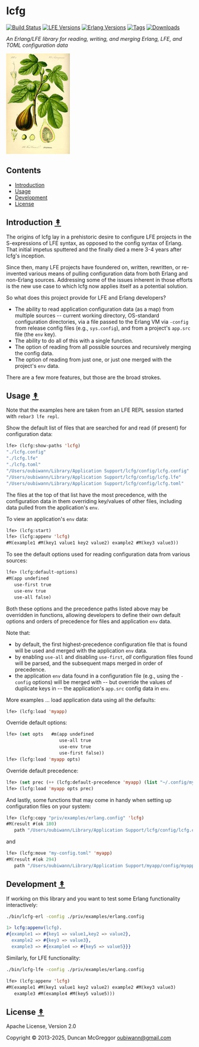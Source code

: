 # lcfg

[![Build Status][gh-actions-badge]][gh-actions]
[![LFE Versions][lfe-badge]][lfe]
[![Erlang Versions][erlang-badge]][versions]
[![Tags][github-tags-badge]][github-tags]
[![Downloads][hex-downloads]][hex-package]

*An Erlang/LFE library for reading, writing, and merging Erlang, LFE, and TOML configuration data*

[![Project Logo][logo]][logo-large]


## Contents

* [Introduction](#introduction-)
* [Usage](#usage-)
* [Development](#development-)
* [License](#license-)

## Introduction [&#x219F;](#contents)

The origins of lcfg lay in a prehistoric desire to configure LFE projects in the S-expressions of LFE syntax, as opposed to the config syntax of Erlang. That initial impetus sputtered and the finally died a mere 3-4 years after lcfg's inception.

Since then, many LFE projects have foundered on, written, rewritten, or re-invented various means of pulling configuration data from both Erlang and non-Erlang sources. Addressing some of the issues inherent in those efforts is the new use case to which lcfg now applies itself as a potential solution.

So what does this project provide for LFE and Erlang developers?

* The ability to read application configuration data (as a map) from multiple sources -- current working directory, OS-standard configuration directories, via a file passed to the Erlang VM via `-config` from release config files (e.g., `sys.config`), and from a project's `app.src` file (the `env` key).
* The ability to do all of this with a single function.
* The option of reading from all possible sources and recursively merging the config data.
* The option of reading from just one, or just one merged with the project's `env` data.

There are a few more features, but those are the broad strokes.

## Usage [&#x219F;](#contents)

Note that the examples here are taken from an LFE REPL session started with `rebar3 lfe repl`.

Show the default list of files that are searched for and read (if present) for configuration data:

``` lisp
lfe> (lcfg:show-paths 'lcfg)
"./lcfg.config"
"./lcfg.lfe"
"./lcfg.toml"
"/Users/oubiwann/Library/Application Support/lcfg/config/lcfg.config"
"/Users/oubiwann/Library/Application Support/lcfg/config/lcfg.lfe"
"/Users/oubiwann/Library/Application Support/lcfg/config/lcfg.toml"
```

The files at the top of that list have the most precedence, with the configuration data in them overriding key/values of other files, including data pulled from the application's `env`.

To view an application's `env` data:

``` lisp
lfe> (lcfg:start)
lfe> (lcfg:appenv 'lcfg)
#M(example1 #M(key1 value1 key2 value2) example2 #M(key3 value3))
```

To see the default options used for reading configuration data from various sources:

``` lisp
lfe> (lcfg:default-options)
#M(app undefined
   use-first true 
   use-env true 
   use-all false)
```

Both these options and the precedence paths listed above may be overridden in functions, allowing developers to define their own default options and orders of precedence for files and application `env` data.

Note that:
* by default, the first highest-precedence configuration file that is found will be used and merged with the application `env` data.
* by enabling `use-all` and disabling `use-first`, _all_ configuration files found will be parsed, and the subsequent maps merged in order of precedence.
* the application `env` data found in a configuration file (e.g., using the `-config` options) will be merged with -- but override the values of duplicate keys in -- the application's `app.src` config data in `env`.

More examples ... load application data using all the defaults:

``` lisp
lfe> (lcfg:load 'myapp)
```

Override default options:

``` lisp
lfe> (set opts   #m(app undefined
                    use-all true
                    use-env true
                    use-first false))
lfe> (lcfg:load 'myapp opts)
```

Override default precedence:

``` lisp
lfe> (set prec (++ (lcfg:default-precedence 'myapp) (list "~/.config/myapp.toml")))
lfe> (lcfg:load 'myapp opts prec)
```

And lastly, some functions that may come in handy when setting up configuration files on your system:

``` lisp
lfe> (lcfg:copy "priv/examples/erlang.config" 'lcfg)
#M(result #(ok 180)
   path "/Users/oubiwann/Library/Application Support/lcfg/config/lcfg.config")
```

and

``` lisp
lfe> (lcfg:move "my-config.toml" 'myapp)
#M(result #(ok 294)
   path "/Users/oubiwann/Library/Application Support/myapp/config/myapp.toml")
```

## Development [&#x219F;](#contents)

If working on this library and you want to test some Erlang functionality interactively:

``` sh
./bin/lcfg-erl -config ./priv/examples/erlang.config
```

``` erlang
1> lcfg:appenv(lcfg).
#{example1 => #{key1 => value1,key2 => value2},
  example2 => #{key3 => value3},
  example3 => #{example4 => #{key5 => value5}}}
```

Similarly, for LFE functionality:

``` sh
./bin/lcfg-lfe -config ./priv/examples/erlang.config
```

``` lisp
lfe> (lcfg:appenv 'lcfg)
#M(example1 #M(key1 value1 key2 value2) example2 #M(key3 value3)
   example3 #M(example4 #M(key5 value5)))
```

## License [&#x219F;](#contents)

Apache License, Version 2.0

Copyright © 2013-2025, Duncan McGreggor <oubiwann@gmail.com>

[//]: ---Named-Links---

[logo]: priv/images/Illustration_Ficus_carica0-small.jpg
[logo-large]: priv/images/Illustration_Ficus_carica0.jpg
[screenshot]: priv/images/screenshot.png
[org]: https://github.com/lfeutre
[github]: https://github.com/lfeutre/lcfg
[gh-actions-badge]: https://github.com/lfeutre/lcfg/workflows/ci%2Fcd/badge.svg
[gh-actions]: https://github.com/lfeutre/lcfg/actions
[lfe]: https://github.com/lfe/lfe
[lfe-badge]: https://img.shields.io/badge/lfe-2.2+-blue.svg
[erlang-badge]: https://img.shields.io/badge/erlang-23%20to%2027-blue.svg
[versions]: https://github.com/lfeutre/dirs/blob/main/rebar.config
[github-tags]: https://github.com/lfeutre/lcfg/tags
[github-tags-badge]: https://img.shields.io/github/tag/lfeutre/lcfg.svg
[github-downloads]: https://img.shields.io/github/downloads/lfeutre/lcfg/total.svg
[hex-badge]: https://img.shields.io/hexpm/v/lcfg.svg?maxAge=2592000
[hex-package]: https://hex.pm/packages/lcfg
[hex-downloads]: https://img.shields.io/hexpm/dt/lcfg.svg
